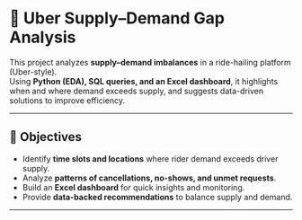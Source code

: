 # 🚖 Uber Supply–Demand Gap Analysis  

This project analyzes **supply–demand imbalances** in a ride-hailing platform (Uber-style).  
Using **Python (EDA), SQL queries, and an Excel dashboard**, it highlights when and where demand exceeds supply, and suggests data-driven solutions to improve efficiency.  

---

## 📌 Objectives  
- Identify **time slots and locations** where rider demand exceeds driver supply.  
- Analyze **patterns of cancellations, no-shows, and unmet requests**.  
- Build an **Excel dashboard** for quick insights and monitoring.  
- Provide **data-backed recommendations** to balance supply and demand.  

---
